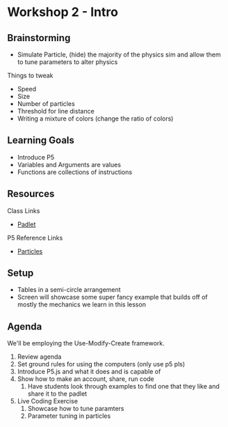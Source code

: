# Workshop 2 - Intro

## Brainstorming

- Simulate Particle, (hide) the majority of the physics sim and allow them to tune parameters to alter physics

Things to tweak

- Speed
- Size
- Number of particles
- Threshold for line distance
- Writing a mixture of colors (change the ratio of colors)

## Learning Goals

- Introduce P5
- Variables and Arguments are values
- Functions are collections of instructions

## Resources

Class Links

- [Padlet](https://padlet.com/rlay4/24-monarch-creative-coding-week-2-688tu3ts6x9gm3n7)

P5 Reference Links

- [Particles](https://editor.p5js.org/nlchung/sketches/GOIwrMlgO)

## Setup

- Tables in a semi-circle arrangement
- Screen will showcase some super fancy example that builds off of mostly the mechanics we learn in this lesson

## Agenda

We'll be employing the Use-Modify-Create framework.

1. Review agenda
2. Set ground rules for using the computers (only use p5 pls)
3. Introduce P5.js and what it does and is capable of
4. Show how to make an account, share, run code
    1. Have students look through examples to find one that they like and share it to the padlet
5. Live Coding Exercise 
    1. Showcase how to tune paramters
    2. Parameter tuning in particles
